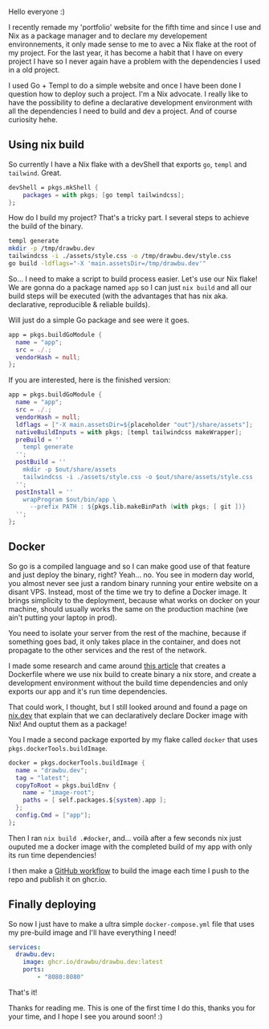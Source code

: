 Hello everyone :)

I recently remade my 'portfolio' website for the fifth time and since I use and Nix as a package manager and to declare my developement environnements, it only made sense to me to avec a Nix flake at the root of my project. For the last year, it has become a habit that I have on every project I have so I never again have a problem with the dependencies I used in a old project.

I used Go + Templ to do a simple website and once I have been done I question how to deploy such a project. I'm a Nix advocate. I really like to have the possibility to define a declarative development environment with all the dependencies I need to build and dev a project. And of course curiosity hehe.

## Using nix build

So currently I have a Nix flake with a devShell that exports `go`, `templ` and `tailwind`.  Great.

```nix
devShell = pkgs.mkShell {
    packages = with pkgs; [go templ tailwindcss];
};
```

How do I build my project?
That's a tricky part. I several steps to achieve the build of the binary.

```sh
templ generate
mkdir -p /tmp/drawbu.dev
tailwindcss -i ./assets/style.css -o /tmp/drawbu.dev/style.css
go build -ldflags="-X 'main.assetsDir=/tmp/drawbu.dev'"
```

So...  I need to make a script to build process easier. Let's use our Nix flake!
We are gonna do a package named `app` so I can just `nix build` and all our build steps will be executed (with the advantages that has nix aka. declarative, reproducible & reliable builds).

Will just do a simple Go package and see were it goes.

```nix
app = pkgs.buildGoModule {
  name = "app";
  src = ./.;
  vendorHash = null;
};
```


If you are interested, here is the finished version:

```nix
app = pkgs.buildGoModule {
  name = "app";
  src = ./.;
  vendorHash = null;
  ldflags = ["-X main.assetsDir=${placeholder "out"}/share/assets"];
  nativeBuildInputs = with pkgs; [templ tailwindcss makeWrapper];
  preBuild = ''
    templ generate
  '';
  postBuild = ''
    mkdir -p $out/share/assets
    tailwindcss -i ./assets/style.css -o $out/share/assets/style.css
  '';
  postInstall = ''
    wrapProgram $out/bin/app \
      --prefix PATH : ${pkgs.lib.makeBinPath (with pkgs; [ git ])}
  '';
};
```

## Docker

So go is a compiled language and so I can make good use of that feature and just deploy the binary, right? Yeah... no. You see in modern day world, you almost never see just a random binary running your entire website on a disant VPS. Instead, most of the time we try to define a Docker image. It brings simplicity to the deployment, because what works on docker on your machine, should usually works the same on the production machine (we ain't putting your laptop in prod).

You need to isolate your server from the rest of the machine, because if something goes bad, it only takes place in the container, and does not propagate to the other services and the rest of the network.

I made some research and came around [this article](https://mitchellh.com/writing/nix-with-dockerfiles) that creates a Dockerfile where we use nix build to create binary a nix store, and create a development environment without the build time dependencies and only exports our app and it's run time dependencies.

That could work, I thought, but I still looked around and found a page on [nix.dev](https://nix.dev/tutorials/nixos/building-and-running-docker-images.html) that explain that we can declaratively declare Docker image with Nix! And ouptut them as a package!

You I made a second package exported by my flake called `docker` that uses `pkgs.dockerTools.buildImage`. 

```nix
docker = pkgs.dockerTools.buildImage {
  name = "drawbu.dev";
  tag = "latest";
  copyToRoot = pkgs.buildEnv {
    name = "image-root";
    paths = [ self.packages.${system}.app ];
  };
  config.Cmd = ["app"];
};
```

Then I ran `nix build .#docker`, and... voilà after a few seconds nix just ouputed me a docker image with the completed build of my app with only its run time dependencies!

I then make a [GitHub workflow](https://github.com/drawbu/drawbu.dev/blob/main/.github/workflows/docker.yml) to build the image each time I push to the repo and publish it on ghcr.io.


## Finally deploying

So now I just have to make a ultra simple `docker-compose.yml` file that uses my pre-build image and I'll have everything I need!

```yml
services:
  drawbu.dev:
    image: ghcr.io/drawbu/drawbu.dev:latest
    ports:
        - "8080:8080"
```

That's it!

Thanks for reading me. This is one of the first time I do this, thanks you for your time, and I hope I see you around soon! :)